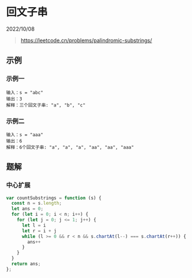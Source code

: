 # 回文子串

2022/10/08

> <https://leetcode.cn/problems/palindromic-substrings/>

## 示例

### 示例一

```text
输入：s = "abc"
输出：3
解释：三个回文子串: "a", "b", "c"
```

### 示例二

```text
输入：s = "aaa"
输出：6
解释：6个回文子串: "a", "a", "a", "aa", "aa", "aaa"
```

## 题解

### 中心扩展

```javascript
var countSubstrings = function (s) {
  const n = s.length;
  let ans = 0;
  for (let i = 0; i < n; i++) {
    for (let j = 0; j <= 1; j++) {
      let l = i
      let r = i + j
      while (l >= 0 && r < n && s.chartAt(l--) === s.chartAt(r++)) {
        ans++
      }
    }
  }
  return ans;
};
```
